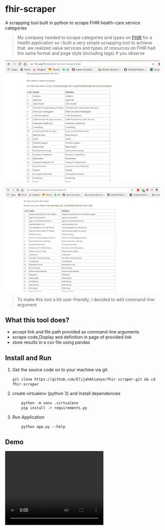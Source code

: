 # fhir-scraper
A scrapping tool built in python to scrape FHIR health-care service categories

> My company needed to scrape categories and types on [FHIR](https://www.hl7.org/fhir) for a health application
> so i built a very simple scrapping tool to achieve that.
> we realized value services and types of resources on FHIR had the same format and page style (including tags) if you observe

![image](./.github/fhir_service_category.png)

>
>

![image](./.github/fhir_service_type.png)

> To make this tool a bit user-friendly, i decided to add command-line argument

## What this tool does?
* accept link and file path provided as command-line arguments
* scrape code,Display and definition in page of provided link 
* store results in a csv file using pandas


## Install and Run

1. Get the source code on to your machine via git.

    ```shell
    git clone https://github.com/ElijahAhianyo/fhir-scraper.git && cd fhir-scraper
    ```

2. create virtualenv (python 3) and install dependencies

    ```shell
        python -m venv .virtualenv
        pip install -r requirements.py
    ```

3. Run Application 

    ```shell
        python app.py --help
    ```


## Demo

<!-- ![](./.github/demo.webm) -->
<video width="320" height="240" controls>
  <source src="./.github/demo.webm" type="video/webm">
</video>




